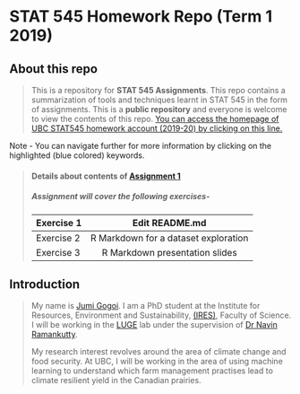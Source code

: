 # STAT 545 Homework Repo (Term 1 2019)


## About this repo

>This is a repository for **STAT 545 Assignments**. This repo contains a summarization of tools and techniques learnt in STAT 545 in the form of assignments.
>This is a **public repository** and everyone is welcome to view the contents of this repo. 
>[You can access the homepage of UBC STAT545 homework account (2019-20) by clicking on this line.](https://github.com/STAT545-UBC-hw-2019-20)

Note - You can navigate further for more information by clicking on the highlighted (blue colored) keywords.

>#### Details about contents of [Assignment 1](https://stat545.stat.ubc.ca/evaluation/hw01/hw01/)
>##### Assignment will cover the following exercises-
>
>| Exercise 1 | Edit README.md                       |
>| ---------- |:------------------------------------:|
>| Exercise 2 | R Markdown for a dataset exploration |
>| Exercise 3 | R Markdown presentation slides       |  


## Introduction 

>My name is [Jumi Gogoi](https://ca.linkedin.com/in/jumi-gogoi?trk=people_directory). 
>I am a PhD student at the Institute for Resources, Environment and Sustainability, [(IRES)](http://ires.ubc.ca/), Faculty of Science. 
>I will be working in the [LUGE](http://www.ramankuttylab.com/) lab under the supervision of [Dr Navin Ramankutty](https://ires.ubc.ca/person/navin-ramankutty/). 
>
>My research interest revolves around the area of climate change and food security. 
>At UBC, I will be working in the area of using machine learning to understand which farm management practises lead to climate resilient 
yield in the Canadian prairies.


